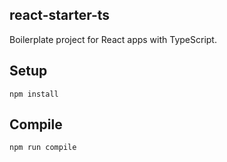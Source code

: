react-starter-ts
---
 
Boilerplate project for React apps with TypeScript.
   

Setup
---
 
```
npm install
```
 
 
Compile
---
 
```
npm run compile
```